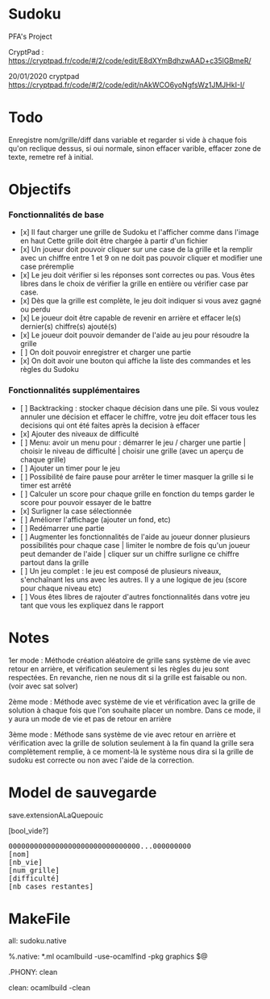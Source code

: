 # Sudoku
PFA's Project


CryptPad : https://cryptpad.fr/code/#/2/code/edit/E8dXYmBdhzwAAD+c35lGBmeR/

20/01/2020 cryptpad https://cryptpad.fr/code/#/2/code/edit/nAkWCO6yoNgfsWz1JMJHkI-I/

# Todo

Enregistre nom/grille/diff dans variable et regarder si vide à chaque fois qu'on reclique dessus, si oui normale,  sinon effacer varible, effacer zone de texte, remetre ref à initial.


# Objectifs

### Fonctionnalités de base

<ul>
  <li> [x] Il faut charger une grille de Sudoku et l'afficher comme dans l'image en haut
    Cette grille doit être chargée à partir d'un fichier</li>
  <li> [x] Un joueur doit pouvoir cliquer sur une case de la grille et la remplir avec un chiffre entre 1 et 9
on ne doit pas pouvoir cliquer et modifier une case préremplie</li>
  <li> [x] Le jeu doit vérifier si les réponses sont correctes ou pas. Vous êtes libres dans le choix de vérifier la grille en entière ou vérifier case par case.</li>
  <li> [x] Dès que la grille est complète, le jeu doit indiquer si vous avez gagné ou perdu</li>
  <li> [x] Le joueur doit être capable de revenir en arrière et effacer le(s) dernier(s) chiffre(s) ajouté(s)</li>
  <li> [x] Le joueur doit pouvoir demander de l'aide au jeu pour résoudre la grille</li>
  <li> [ ] On doit pouvoir enregistrer et charger une partie</li>
  <li> [x] On doit avoir une bouton qui affiche la liste des commandes et les règles du Sudoku</li>
</ul>

### Fonctionnalités supplémentaires

<ul>
  <li> [ ] Backtracking : stocker chaque décision dans une pile. Si vous voulez annuler une décision et effacer le chiffre, votre jeu doit effacer tous les decisions qui ont été faites après la decision à effacer</li>
  <li> [x] Ajouter des niveaux de difficulté</li>
  <li> [ ] Menu: avoir un menu pour :
démarrer le jeu / charger une partie | 
choisir le niveau de difficulté | 
choisir une grille (avec un aperçu de chaque grille)</li>
  <li> [ ] Ajouter un timer pour le jeu</li>
  <li> [ ] Possibilité de faire pause pour arrêter le timer
masquer la grille si le timer est arrêté</li>
  <li> [ ] Calculer un score pour chaque grille en fonction du temps
garder le score pour pouvoir essayer de le battre</li>
  <li> [x] Surligner la case sélectionnée</li>
  <li> [ ] Améliorer l'affichage (ajouter un fond, etc)</li>
  <li> [ ] Redémarrer une partie</li>
  <li> [ ] Augmenter les fonctionnalités de l'aide au joueur
donner plusieurs possibilités pour chaque case | 
limiter le nombre de fois qu'un joueur peut demander de l'aide | 
cliquer sur un chiffre surligne ce chiffre partout dans la grille</li>
  <li> [ ] Un jeu complet : le jeu est composé de plusieurs niveaux, s'enchaînant les uns avec les autres. Il y a une logique de jeu (score pour chaque niveau etc)</li>
  <li> [ ] Vous êtes libres de rajouter d'autres fonctionnalités dans votre jeu tant que vous les expliquez dans le rapport</li>
</ul>


# Notes


1er mode : Méthode création aléatoire de grille sans système de vie avec retour en arrière, et vérification seulement si les règles du jeu sont respectées. En revanche, rien ne nous dit si la grille est faisable ou non. (voir avec sat solver)

2ème mode : Méthode avec système de vie et vérification avec la grille de solution à chaque fois que l'on souhaite placer un nombre. Dans ce mode, il y aura un mode de vie et pas de retour en arrière

3ème mode : Méthode sans système de vie avec retour en arrière et vérification avec la grille de solution seulement à la fin quand la grille sera complètement remplie, à ce moment-là le système nous dira si la grille de sudoku est correcte ou non avec l'aide de la correction.


# Model de sauvegarde
save.extensionALaQuepouic

[bool_vide?]
<pre>0000000000000000000000000000000...000000000
[nom]
[nb_vie]
[num_grille]
[difficulté]
[nb_cases_restantes]
</pre>







# MakeFile


all: sudoku.native

%.native: *.ml
	ocamlbuild -use-ocamlfind -pkg graphics $@

.PHONY: clean

clean:
	ocamlbuild -clean
